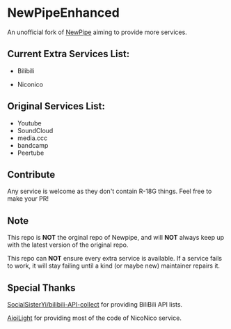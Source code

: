 # NewPipeEnhanced

An unofficial fork of [NewPipe](https://github.com/TeamNewPipe/NewPipe) aiming to provide more services.

## Current Extra Services List:

- Bilibili

- Niconico

## Original Services List:

- Youtube
- SoundCloud
- media.ccc
- bandcamp
- Peertube

## Contribute

Any service is welcome as they don't contain R-18G things. Feel free to make your PR!

## Note

This repo is **NOT** the orginal repo of Newpipe, and will **NOT** always keep up with the latest version of the original repo.

This repo can **NOT** ensure every extra service is available. If a service fails to work, it will stay failing until a kind (or maybe new) maintainer repairs
it.

## Special Thanks

[SocialSisterYi/bilibili-API-collect](https://github.com/SocialSisterYi/bilibili-API-collect) for providing BiliBili API lists.

[AioiLight](https://github.com/AioiLight) for providing most of the code of NicoNico service.
